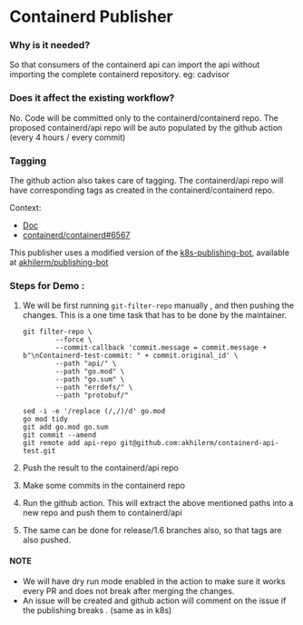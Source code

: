 # Containerd Publisher

### Why is it needed?
So that consumers of the containerd api can import the api without importing the complete containerd repository. eg: cadvisor

### Does it affect the existing workflow?
No. Code will be committed only to the containerd/containerd repo. The proposed containerd/api repo will be auto populated
by the github action (every 4 hours / every commit)

### Tagging
The github action also takes care of tagging. The containerd/api repo will have corresponding tags as created in the 
containerd/containerd repo.

Context:

- [Doc](https://docs.google.com/document/d/1qD0XphQ9NtrQT934Qv38ebMRnD2VQ-CE85TfPPAbiZo/edit#heading=h.59pzk991o8bl)
- [containerd/containerd#6567](https://github.com/containerd/containerd/issues/6567)

This publisher uses a modified version of the [k8s-publishing-bot](https://github.com/kubernetes/publishing-bot), 
available at [akhilerm/publishing-bot](https://github.com/akhilerm/publishing-bot/tree/containerd-test)

### Steps for Demo :

1. We will be first  running `git-filter-repo` manually , and then pushing the changes. This is a one time task that has to be done
   by the maintainer.

    ```
    git filter-repo \
            --force \
            --commit-callback 'commit.message = commit.message + b"\nContainerd-test-commit: " + commit.original_id' \
            --path "api/" \
            --path "go.mod" \
            --path "go.sum" \
            --path "errdefs/" \
            --path "protobuf/"
    
    sed -i -e '/replace (/,/)/d' go.mod
    go mod tidy
    git add go.mod go.sum
    git commit --amend
    git remote add api-repo git@github.com:akhilerm/containerd-api-test.git
    ```

2. Push the result to the containerd/api repo

3. Make some commits in the containerd repo

4. Run the github action.
    This will extract the above mentioned paths into a new repo and push them to containerd/api

5. The same can be done for release/1.6 branches also, so that tags are also pushed.



#### NOTE
- We will have dry run mode enabled in the action to make sure it works every PR and does not break after merging the changes.
- An issue will be created and github action will comment on the issue if the publishing breaks . (same as in k8s)